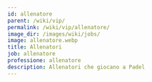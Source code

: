 ```yaml
---
id: allenatore
parent: /wiki/vip/
permalink: /wiki/vip/allenatore/
image_dir: /images/wiki/jobs/
image: allenatore.webp
title: Allenatori
job: allenatore
professione: allenatore
description: Allenatori che giocano a Padel
---
```

